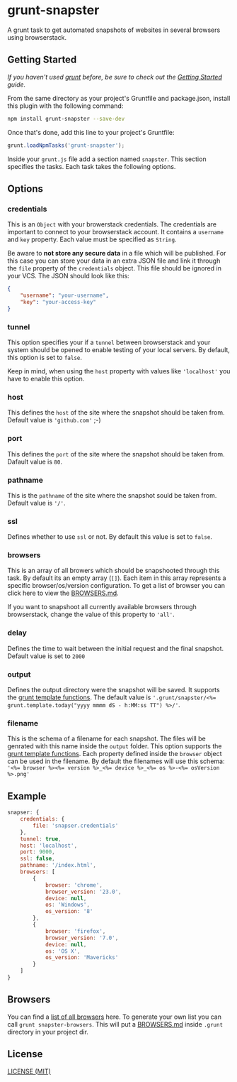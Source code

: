 # grunt-snapster

A grunt task to get automated snapshots of websites in several browsers
using browserstack.

## Getting Started
_If you haven't used [grunt](http://gruntjs.com/) before, be sure to check out
the [Getting Started](http://gruntjs.com/getting-started) guide._

From the same directory as your project's Gruntfile and package.json, install
this plugin with the following command:

```bash
npm install grunt-snapster --save-dev
```

Once that's done, add this line to your project's Gruntfile:

```js
grunt.loadNpmTasks('grunt-snapster');
```

Inside your `grunt.js` file add a section named `snapster`. This section
specifies the tasks. Each task takes the following options.

## Options

### credentials

This is an `Object` with your browerstack credentials. The credentials are
important to connect to your browserstack account. It contains a
`username` and `key` property. Each value must be specified as `String`.

Be aware to **not store any secure data** in a file which will be published.
For this case you can store your data in an extra JSON file and link it through
the `file` property of the `credentials` object. This file should be ignored in
your VCS. The JSON should look like this:

```JSON
{
	"username": "your-username",
	"key": "your-access-key"
}
```

### tunnel

This option specifies your if a `tunnel` between browserstack and your system
should be opened to enable testing of your local servers. By default, this
option is set to `false`.

Keep in mind, when using the `host` property with values like `'localhost'`
you have to enable this option.

### host

This defines the `host` of the site where the snapshot should be taken from.
Default value is `'github.com'` ;-)

### port

This defines the `port` of the site where the snapshot should be taken from.
Dafault value is `80`.

### pathname

This is the `pathname` of the site where the snapshot sould be taken from.
Default value is `'/'`.

### ssl

Defines whether to use `ssl` or not. By default this value is set to `false`.

### browsers

This is an array of all browers which should be snapshooted through this task.
By default its an empty array (`[]`). Each item in this array represents a
specific browser/os/version configuration. To get a list of browser you can
click here to view the [BROWSERS.md](./BROWSERS.md).

If you want to snapshoot all currently available browsers through browserstack,
change the value of this property to `'all'`.

### delay

Defines the time to wait between the initial request and the final snapshot.
Default value is set to `2000`

### output

Defines the output directory were the snapshot will be saved. It supports the
[grunt template functions](http://gruntjs.com/api/grunt.template). The default
value is `'.grunt/snapster/<%= grunt.template.today("yyyy mmmm dS - h:MM:ss TT") %>/'`.

### filename

This is the schema of a filename for each snapshot. The files will be genrated
with this name inside the `output` folder. This option supports the
[grunt template functions](http://gruntjs.com/api/grunt.template). Each
property defined inside the `browser` object can be used in the filename. By
default the filenames will use this schema:
`'<%= browser %><%= version %>_<%= device %>_<%= os %>-<%= osVersion %>.png'`

## Example

```javascript
snapser: {
	credentials: {
		file: 'snapser.credentials'
	},
	tunnel: true,
	host: 'localhost',
	port: 9000,
	ssl: false,
	pathname: '/index.html',
	browsers: [
		{
			browser: 'chrome',
			browser_version: '23.0',
			device: null,
			os: 'Windows',
			os_version: '8'
		},
		{
			browser: 'firefox',
			browser_version: '7.0',
			device: null,
			os: 'OS X',
			os_version: 'Mavericks'
		}
	]
}
```

## Browsers

You can find a [list of all browsers](./BROWSERS.md) here. To generate your own
list you can call `grunt snapster-browsers`. This will put a
[BROWSERS.md](./BROWSERS.md) inside `.grunt` directory in your project dir.

## License

[LICENSE (MIT)](https://github.com/schorfES/grunt-snapster/blob/master/LICENSE)
